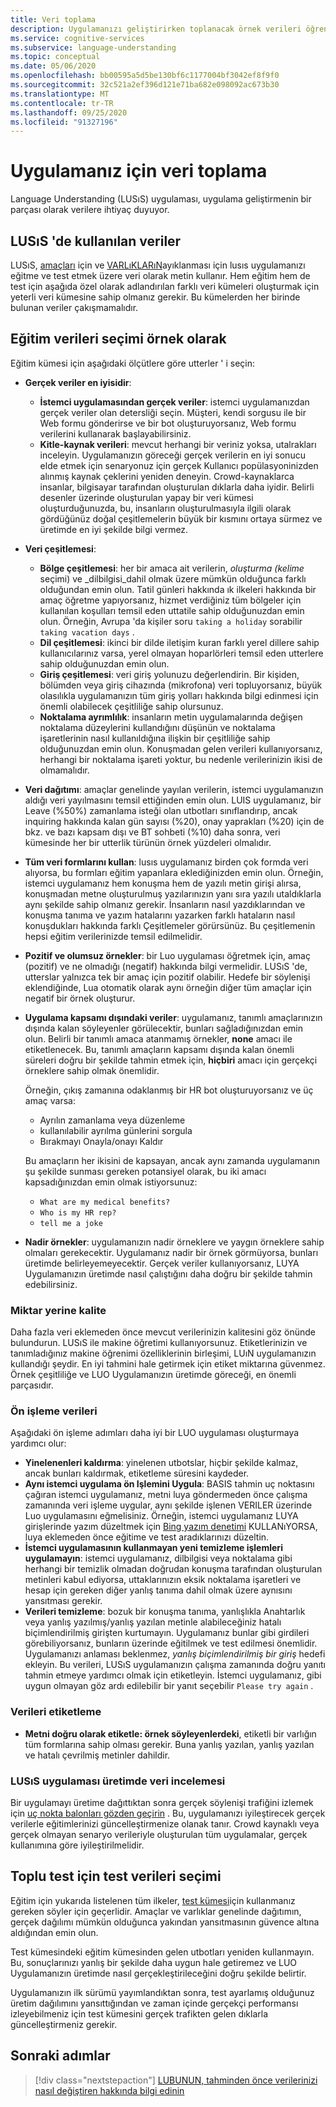 ```yaml
---
title: Veri toplama
description: Uygulamanızı geliştirirken toplanacak örnek verileri öğrenin
ms.service: cognitive-services
ms.subservice: language-understanding
ms.topic: conceptual
ms.date: 05/06/2020
ms.openlocfilehash: bb00595a5d5be130bf6c1177004bf3042ef8f9f0
ms.sourcegitcommit: 32c521a2ef396d121e71ba682e098092ac673b30
ms.translationtype: MT
ms.contentlocale: tr-TR
ms.lasthandoff: 09/25/2020
ms.locfileid: "91327196"
---
```

# <a name="data-collection-for-your-app"></a>Uygulamanız için veri toplama

Language Understanding (LUSıS) uygulaması, uygulama geliştirmenin bir parçası olarak verilere ihtiyaç duyuyor.

## <a name="data-used-in-luis"></a>LUSıS 'de kullanılan veriler

LUSıS, [amaçları](luis-concept-intent.md) için ve [VARLıKLARıN](luis-concept-entity-types.md)ayıklanması için lusıs uygulamanızı eğitme ve test etmek üzere veri olarak metin kullanır. Hem eğitim hem de test için aşağıda özel olarak adlandırılan farklı veri kümeleri oluşturmak için yeterli veri kümesine sahip olmanız gerekir.  Bu kümelerden her birinde bulunan veriler çakışmamalıdır.

## <a name="training-data-selection-for-example-utterances"></a>Eğitim verileri seçimi örnek olarak

Eğitim kümesi için aşağıdaki ölçütlere göre utterler ' i seçin:

* **Gerçek veriler en iyisidir**:
    * **İstemci uygulamasından gerçek veriler**: istemci uygulamanızdan gerçek veriler olan detersliği seçin.  Müşteri, kendi sorgusu ile bir Web formu gönderirse ve bir bot oluşturuyorsanız, Web formu verilerini kullanarak başlayabilirsiniz.
    * **Kitle-kaynak verileri**: mevcut herhangi bir veriniz yoksa, utalrakları inceleyin.  Uygulamanızın göreceği gerçek verilerin en iyi sonucu elde etmek için senaryonuz için gerçek Kullanıcı popülasyoninizden alınmış kaynak çeklerini yeniden deneyin. Crowd-kaynaklarca insanlar, bilgisayar tarafından oluşturulan dıklarla daha iyidir.  Belirli desenler üzerinde oluşturulan yapay bir veri kümesi oluşturduğunuzda, bu, insanların oluşturulmasıyla ilgili olarak gördüğünüz doğal çeşitlemelerin büyük bir kısmını ortaya sürmez ve üretimde en iyi şekilde bilgi vermez.
* **Veri çeşitlemesi**:
    * **Bölge çeşitlemesi**: her bir amaca ait verilerin, _oluşturma (kelime_ seçimi) ve _dilbilgisi_dahil olmak üzere mümkün olduğunca farklı olduğundan emin olun.  Tatil günleri hakkında ık ilkeleri hakkında bir amaç öğretme yapıyorsanız, hizmet verdiğiniz tüm bölgeler için kullanılan koşulları temsil eden uttatile sahip olduğunuzdan emin olun.  Örneğin, Avrupa 'da kişiler soru `taking a holiday` sorabilir `taking vacation days` .
    * **Dil çeşitlemesi**: ikinci bir dilde iletişim kuran farklı yerel dillere sahip kullanıcılarınız varsa, yerel olmayan hoparlörleri temsil eden utterlere sahip olduğunuzdan emin olun.
    * **Giriş çeşitlemesi**: veri giriş yolunuzu değerlendirin. Bir kişiden, bölümden veya giriş cihazında (mikrofona) veri topluyorsanız, büyük olasılıkla uygulamanızın tüm giriş yolları hakkında bilgi edinmesi için önemli olabilecek çeşitliliğe sahip olursunuz.
    * **Noktalama ayrımlılık**: insanların metin uygulamalarında değişen noktalama düzeylerini kullandığını düşünün ve noktalama işaretlerinin nasıl kullanıldığına ilişkin bir çeşitliliğe sahip olduğunuzdan emin olun. Konuşmadan gelen verileri kullanıyorsanız, herhangi bir noktalama işareti yoktur, bu nedenle verilerinizin ikisi de olmamalıdır.
* **Veri dağıtımı**: amaçlar genelinde yayılan verilerin, istemci uygulamanızın aldığı veri yayılmasını temsil ettiğinden emin olun. LUIS uygulamanız, bir Leave (%50%) zamanlama isteği olan utbotları sınıflandırıp, ancak inquiring hakkında kalan gün sayısı (%20), onay yaprakları (%20) için de bkz. ve bazı kapsam dışı ve BT sohbeti (%10) daha sonra, veri kümesinde her bir utterlik türünün örnek yüzdeleri olmalıdır.
* **Tüm veri formlarını kullan**: lusıs uygulamanız birden çok formda veri alıyorsa, bu formları eğitim yapanlara eklediğinizden emin olun. Örneğin, istemci uygulamanız hem konuşma hem de yazılı metin girişi alırsa, konuşmadan metne oluşturulmuş yazılarınızın yanı sıra yazılı utaldıklarla aynı şekilde sahip olmanız gerekir.  İnsanların nasıl yazdıklarından ve konuşma tanıma ve yazım hatalarını yazarken farklı hataların nasıl konuşdukları hakkında farklı Çeşitlemeler görürsünüz.  Bu çeşitlemenin hepsi eğitim verilerinizde temsil edilmelidir.
* **Pozitif ve olumsuz örnekler**: bir Luo uygulaması öğretmek için, amaç (pozitif) ve ne olmadığı (negatif) hakkında bilgi vermelidir. LUSıS 'de, utterslar yalnızca tek bir amaç için pozitif olabilir. Hedefe bir söylenişi eklendiğinde, Lua otomatik olarak aynı örneğin diğer tüm amaçlar için negatif bir örnek oluşturur.
* **Uygulama kapsamı dışındaki veriler**: uygulamanız, tanımlı amaçlarınızın dışında kalan söyleyenler görülecektir, bunları sağladığınızdan emin olun. Belirli bir tanımlı amaca atanmamış örnekler, **none** amacı ile etiketlenecek.  Bu, tanımlı amaçların kapsamı dışında kalan önemli süreleri doğru bir şekilde tahmin etmek için, **hiçbiri** amacı için gerçekçi örneklere sahip olmak önemlidir.

    Örneğin, çıkış zamanına odaklanmış bir HR bot oluşturuyorsanız ve üç amaç varsa:
    * Ayrılın zamanlama veya düzenleme
    * kullanılabilir ayrılma günlerini sorgula
    * Bırakmayı Onayla/onayı Kaldır

    Bu amaçların her ikisini de kapsayan, ancak aynı zamanda uygulamanın şu şekilde sunması gereken potansiyel olarak, bu iki amacı kapsadığınızdan emin olmak istiyorsunuz:
    * `What are my medical benefits?`
    * `Who is my HR rep?`
    * `tell me a joke`
* **Nadir örnekler**: uygulamanızın nadir örneklere ve yaygın örneklere sahip olmaları gerekecektir.  Uygulamanız nadir bir örnek görmüyorsa, bunları üretimde belirleyemeyecektir. Gerçek veriler kullanıyorsanız, LUYA Uygulamanızın üretimde nasıl çalıştığını daha doğru bir şekilde tahmin edebilirsiniz.

### <a name="quality-instead-of-quantity"></a>Miktar yerine kalite

Daha fazla veri eklemeden önce mevcut verilerinizin kalitesini göz önünde bulundurun.  LUSıS ile makine öğretimi kullanıyorsunuz.  Etiketlerinizin ve tanımladığınız makine öğrenimi özelliklerinin birleşimi, LUıN uygulamanızın kullandığı şeydir.  En iyi tahmini hale getirmek için etiket miktarına güvenmez.  Örnek çeşitliliğe ve LUO Uygulamanızın üretimde göreceği, en önemli parçasıdır.

### <a name="preprocessing-data"></a>Ön işleme verileri

Aşağıdaki ön işleme adımları daha iyi bir LUO uygulaması oluşturmaya yardımcı olur:

* **Yinelenenleri kaldırma**: yinelenen utbotslar, hiçbir şekilde kalmaz, ancak bunları kaldırmak, etiketleme süresini kaydeder.
* **Aynı istemci uygulama ön Işlemini Uygula**: BASIS tahmin uç noktasını çağıran istemci uygulamanız, metni luya göndermeden önce çalışma zamanında veri işleme uygular, aynı şekilde işlenen VERILER üzerinde Luo uygulamasını eğmelisiniz. Örneğin, istemci uygulamanız LUYA girişlerinde yazım düzeltmek için [Bing yazım denetimi](../bing-spell-check/overview.md) KULLANıYORSA, luya eklemeden önce eğitime ve test aradıklarınızı düzeltin.
* **İstemci uygulamasının kullanmayan yeni temizleme işlemleri uygulamayın**: istemci uygulamanız, dilbilgisi veya noktalama gibi herhangi bir temizlik olmadan doğrudan konuşma tarafından oluşturulan metinleri kabul ediyorsa, uttaklarınızın eksik noktalama işaretleri ve hesap için gereken diğer yanlış tanıma dahil olmak üzere aynısını yansıtması gerekir.
* **Verileri temizleme**: bozuk bir konuşma tanıma, yanlışlıkla Anahtarlık veya yanlış yazılmış/yanlış yazılan metinle alabileceğiniz hatalı biçimlendirilmiş girişten kurtumayın. Uygulamanız bunlar gibi girdileri görebiliyorsanız, bunların üzerinde eğitilmek ve test edilmesi önemlidir. Uygulamanızı anlaması beklenmez, _yanlış biçimlendirilmiş bir giriş_ hedefi ekleyin. Bu verileri, LUSıS uygulamanızın çalışma zamanında doğru yanıtı tahmin etmeye yardımcı olmak için etiketleyin. İstemci uygulamanız, gibi uygun olmayan göz ardı edilebilir bir yanıt seçebilir `Please try again` .

### <a name="labeling-data"></a>Verileri etiketleme

* **Metni doğru olarak etiketle: örnek söyleyenlerdeki**, etiketli bir varlığın tüm formlarına sahip olması gerekir. Buna yanlış yazılan, yanlış yazılan ve hatalı çevrilmiş metinler dahildir.

### <a name="data-review-after-luis-app-is-in-production"></a>LUSıS uygulaması üretimde veri incelemesi

Bir uygulamayı üretime dağıttıktan sonra gerçek söylenişi trafiğini izlemek için [uç nokta balonları gözden geçirin](luis-concept-review-endpoint-utterances.md) .  Bu, uygulamanızı iyileştirecek gerçek verilerle eğitimlerinizi güncelleştirmenize olanak tanır. Crowd kaynaklı veya gerçek olmayan senaryo verileriyle oluşturulan tüm uygulamalar, gerçek kullanımına göre iyileştirilmelidir.

## <a name="test-data-selection-for-batch-testing"></a>Toplu test için test verileri seçimi

Eğitim için yukarıda listelenen tüm ilkeler, [test kümesi](luis-concept-batch-test.md)için kullanmanız gereken söyler için geçerlidir. Amaçlar ve varlıklar genelinde dağıtımın, gerçek dağılımı mümkün olduğunca yakından yansıtmasının güvence altına aldığından emin olun.

Test kümesindeki eğitim kümesinden gelen utbotları yeniden kullanmayın. Bu, sonuçlarınızı yanlış bir şekilde daha uygun hale getiremez ve LUO Uygulamanızın üretimde nasıl gerçekleştirileceğini doğru şekilde belirtir.

Uygulamanızın ilk sürümü yayımlandıktan sonra, test ayarlamış olduğunuz üretim dağılımını yansıttığından ve zaman içinde gerçekçi performansı izleyebilmeniz için test kümesini gerçek trafikten gelen dıklarla güncelleştirmeniz gerekir.

## <a name="next-steps"></a>Sonraki adımlar

> [!div class="nextstepaction"]
> [LUBUNUN, tahminden önce verilerinizi nasıl değiştiren hakkında bilgi edinin](luis-concept-data-alteration.md)
